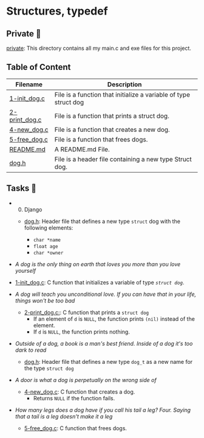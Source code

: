 # Structures, typedef

## Private 📁

[private](./private): This directory contains all my main.c and exe files for this project.

## Table of Content

Filename | Description
---------|------------
[1-init_dog.c](./1-init_dog.c) | File is a function that initialize a variable of type struct dog
[2-print_dog.c](./2-print_dog.c) | File is a function that prints a struct dog.
[4-new_dog.c](./4-new_dog.c) | File is a function that creates a new dog.
[5-free_dog.c](./5-free_dog.c) | File is a function that frees dogs.
[README.md](./README.md) | A README.md File.
[dog.h](./dog.h) | File is a header file containing a new type Struct dog.

## Tasks 📃

* 0. Django

  * [dog.h](./dog.h): Header file that defines a new type `struct` dog with the following elements:

    * `char *name`
    * `float age`
    * `char *owner`

* _A dog is the only thing on earth that loves you more than you love yourself_

* [1-init_dog.c](./1-init_dog.c): C function that initializes a variable of type _`struct dog`_.

* _A dog will teach you unconditional love. If you can have that in your life, things won't be too bad_

    * [2-print_dog.c:](./2-print_dog.c:): C function that prints a `struct dog`
        - If an element of `d` is `NULL`, the function prints `(nil)` instead of the element.
        - If `d` is `NULL`, the function prints nothing.

* _Outside of a dog, a book is a man's best friend. Inside of a dog it's too dark to read_

    * [dog.h](./dog.h): Header file that defines a new type `dog_t` as a new name for the type `struct dog`

* _A door is what a dog is perpetually on the wrong side of_

    * [4-new_dog.c](./4-new_dog.c): C function that creates a dog.
        - Returns `NULL` if the function fails.

* _How many legs does a dog have if you call his tail a leg? Four. Saying that a tail is a leg doesn't make it a leg_

    * [5-free_dog.c](./5-free_dog.c): C function that frees dogs.
